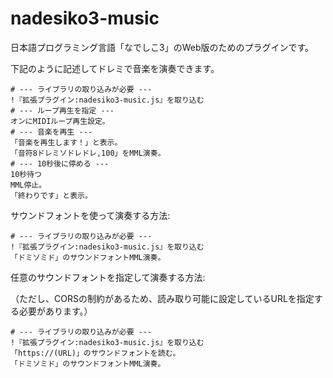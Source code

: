 # nadesiko3-music

日本語プログラミング言語「なでしこ3」のWeb版のためのプラグインです。

下記のように記述してドレミで音楽を演奏できます。

```
# --- ライブラリの取り込みが必要 ---
!『拡張プラグイン:nadesiko3-music.js』を取り込む
# --- ループ再生を指定 ---
オンにMIDIループ再生設定。
# --- 音楽を再生 ---
「音楽を再生します！」と表示。
「音符8ドレミソドレドレ,100」をMML演奏。
# --- 10秒後に停める ---
10秒待つ
MML停止。
「終わりです」と表示。
```

サウンドフォントを使って演奏する方法:

```
# --- ライブラリの取り込みが必要 ---
!『拡張プラグイン:nadesiko3-music.js』を取り込む
「ドミソミド」のサウンドフォントMML演奏。
```

任意のサウンドフォントを指定して演奏する方法:

（ただし、CORSの制約があるため、読み取り可能に設定しているURLを指定する必要があります。）

```
# --- ライブラリの取り込みが必要 ---
!『拡張プラグイン:nadesiko3-music.js』を取り込む
「https://(URL)」のサウンドフォントを読む。
「ドミソミド」のサウンドフォントMML演奏。
```
